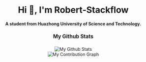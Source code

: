 <h1 align="center">Hi 👋, I'm Robert-Stackflow</h1>
<h4 align="center">A student from Huazhong University of Science and Technology.</h4>

<h4 align="center" style="font-size: larger;"><strong>My Github Stats</strong></h4>
  
<div align="center">
  <img src="https://github-readme-stats.vercel.app/api?username=Robert-Stackflow&theme=transparent&title_color=40c463&hide_title=true&rank_icon=percentile" 
       alt="My Github Stats">
</div>

<div align="center">
  <img src="https://github-readme-activity-graph.vercel.app/graph?username=Robert-Stackflow&theme=github-light&custom_title=My%20Contribution%20Graph" 
       alt="My Contribution Graph">
</div>
